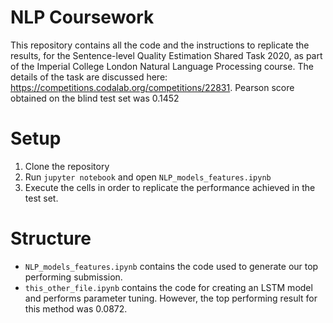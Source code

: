 # NLP Coursework


This repository contains all the code and the instructions to replicate the results, for the Sentence-level Quality Estimation Shared Task 2020, as part of the Imperial College London Natural Language Processing course. The details of the task are discussed here: https://competitions.codalab.org/competitions/22831. Pearson score obtained on the blind test set was 0.1452

# Setup
1. Clone the repository
2. Run ```jupyter notebook``` and open ```NLP_models_features.ipynb```
3. Execute the cells in order to replicate the performance achieved in the test set.


# Structure

- ```NLP_models_features.ipynb``` contains the code used to generate our top performing submission.
- ```this_other_file.ipynb``` contains the code for creating an LSTM model and performs parameter tuning. However, the top performing result for this method was 0.0872.
